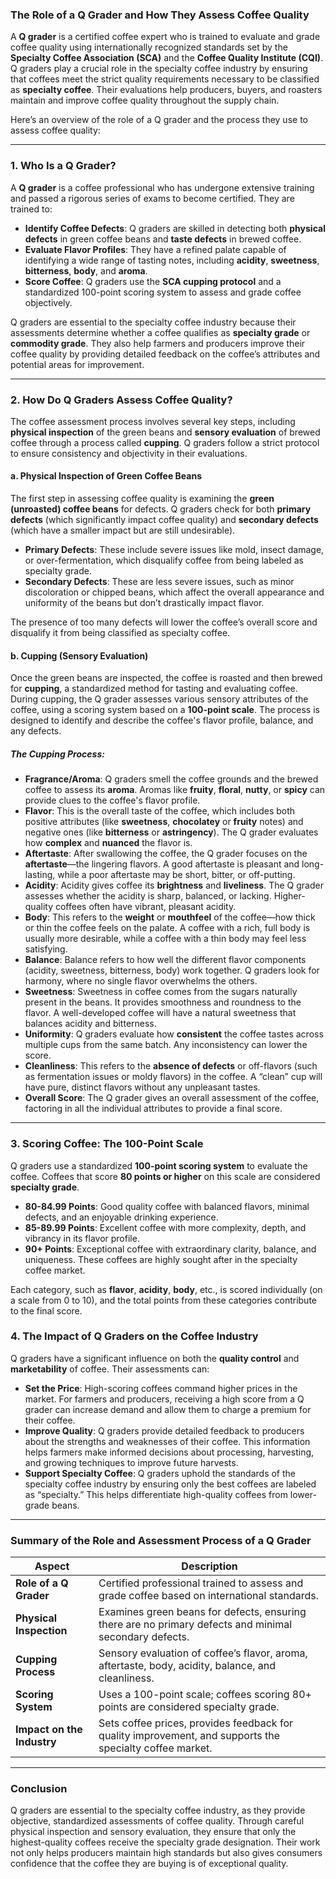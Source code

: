 ### The Role of a **Q Grader** and How They Assess Coffee Quality

A **Q grader** is a certified coffee expert who is trained to evaluate and grade coffee quality using internationally recognized standards set by the **Specialty Coffee Association (SCA)** and the **Coffee Quality Institute (CQI)**. Q graders play a crucial role in the specialty coffee industry by ensuring that coffees meet the strict quality requirements necessary to be classified as **specialty coffee**. Their evaluations help producers, buyers, and roasters maintain and improve coffee quality throughout the supply chain.

Here’s an overview of the role of a Q grader and the process they use to assess coffee quality:

---

### 1. **Who Is a Q Grader?**

A **Q grader** is a coffee professional who has undergone extensive training and passed a rigorous series of exams to become certified. They are trained to:
- **Identify Coffee Defects**: Q graders are skilled in detecting both **physical defects** in green coffee beans and **taste defects** in brewed coffee.
- **Evaluate Flavor Profiles**: They have a refined palate capable of identifying a wide range of tasting notes, including **acidity**, **sweetness**, **bitterness**, **body**, and **aroma**.
- **Score Coffee**: Q graders use the **SCA cupping protocol** and a standardized 100-point scoring system to assess and grade coffee objectively.

Q graders are essential to the specialty coffee industry because their assessments determine whether a coffee qualifies as **specialty grade** or **commodity grade**. They also help farmers and producers improve their coffee quality by providing detailed feedback on the coffee’s attributes and potential areas for improvement.

---

### 2. **How Do Q Graders Assess Coffee Quality?**

The coffee assessment process involves several key steps, including **physical inspection** of the green beans and **sensory evaluation** of brewed coffee through a process called **cupping**. Q graders follow a strict protocol to ensure consistency and objectivity in their evaluations.

#### **a. Physical Inspection of Green Coffee Beans**
The first step in assessing coffee quality is examining the **green (unroasted) coffee beans** for defects. Q graders check for both **primary defects** (which significantly impact coffee quality) and **secondary defects** (which have a smaller impact but are still undesirable).

- **Primary Defects**: These include severe issues like mold, insect damage, or over-fermentation, which disqualify coffee from being labeled as specialty grade.
- **Secondary Defects**: These are less severe issues, such as minor discoloration or chipped beans, which affect the overall appearance and uniformity of the beans but don’t drastically impact flavor.

The presence of too many defects will lower the coffee’s overall score and disqualify it from being classified as specialty coffee.

#### **b. Cupping (Sensory Evaluation)**
Once the green beans are inspected, the coffee is roasted and then brewed for **cupping**, a standardized method for tasting and evaluating coffee. During cupping, the Q grader assesses various sensory attributes of the coffee, using a scoring system based on a **100-point scale**. The process is designed to identify and describe the coffee's flavor profile, balance, and any defects.

##### **The Cupping Process**:
- **Fragrance/Aroma**: Q graders smell the coffee grounds and the brewed coffee to assess its **aroma**. Aromas like **fruity**, **floral**, **nutty**, or **spicy** can provide clues to the coffee's flavor profile.
- **Flavor**: This is the overall taste of the coffee, which includes both positive attributes (like **sweetness**, **chocolatey** or **fruity** notes) and negative ones (like **bitterness** or **astringency**). The Q grader evaluates how **complex** and **nuanced** the flavor is.
- **Aftertaste**: After swallowing the coffee, the Q grader focuses on the **aftertaste**—the lingering flavors. A good aftertaste is pleasant and long-lasting, while a poor aftertaste may be short, bitter, or off-putting.
- **Acidity**: Acidity gives coffee its **brightness** and **liveliness**. The Q grader assesses whether the acidity is sharp, balanced, or lacking. Higher-quality coffees often have vibrant, pleasant acidity.
- **Body**: This refers to the **weight** or **mouthfeel** of the coffee—how thick or thin the coffee feels on the palate. A coffee with a rich, full body is usually more desirable, while a coffee with a thin body may feel less satisfying.
- **Balance**: Balance refers to how well the different flavor components (acidity, sweetness, bitterness, body) work together. Q graders look for harmony, where no single flavor overwhelms the others.
- **Sweetness**: Sweetness in coffee comes from the sugars naturally present in the beans. It provides smoothness and roundness to the flavor. A well-developed coffee will have a natural sweetness that balances acidity and bitterness.
- **Uniformity**: Q graders evaluate how **consistent** the coffee tastes across multiple cups from the same batch. Any inconsistency can lower the score.
- **Cleanliness**: This refers to the **absence of defects** or off-flavors (such as fermentation issues or moldy flavors) in the coffee. A “clean” cup will have pure, distinct flavors without any unpleasant tastes.
- **Overall Score**: The Q grader gives an overall assessment of the coffee, factoring in all the individual attributes to provide a final score.

---

### 3. **Scoring Coffee: The 100-Point Scale**

Q graders use a standardized **100-point scoring system** to evaluate the coffee. Coffees that score **80 points or higher** on this scale are considered **specialty grade**.

- **80-84.99 Points**: Good quality coffee with balanced flavors, minimal defects, and an enjoyable drinking experience.
- **85-89.99 Points**: Excellent coffee with more complexity, depth, and vibrancy in its flavor profile.
- **90+ Points**: Exceptional coffee with extraordinary clarity, balance, and uniqueness. These coffees are highly sought after in the specialty coffee market.

Each category, such as **flavor**, **acidity**, **body**, etc., is scored individually (on a scale from 0 to 10), and the total points from these categories contribute to the final score.

### 4. **The Impact of Q Graders on the Coffee Industry**

Q graders have a significant influence on both the **quality control** and **marketability** of coffee. Their assessments can:
- **Set the Price**: High-scoring coffees command higher prices in the market. For farmers and producers, receiving a high score from a Q grader can increase demand and allow them to charge a premium for their coffee.
- **Improve Quality**: Q graders provide detailed feedback to producers about the strengths and weaknesses of their coffee. This information helps farmers make informed decisions about processing, harvesting, and growing techniques to improve future harvests.
- **Support Specialty Coffee**: Q graders uphold the standards of the specialty coffee industry by ensuring only the best coffees are labeled as “specialty.” This helps differentiate high-quality coffees from lower-grade beans.

---

### Summary of the Role and Assessment Process of a Q Grader

| **Aspect**                 | **Description**                                                                                       |
|----------------------------|-------------------------------------------------------------------------------------------------------|
| **Role of a Q Grader**      | Certified professional trained to assess and grade coffee based on international standards.            |
| **Physical Inspection**     | Examines green beans for defects, ensuring there are no primary defects and minimal secondary defects. |
| **Cupping Process**         | Sensory evaluation of coffee’s flavor, aroma, aftertaste, body, acidity, balance, and cleanliness.    |
| **Scoring System**          | Uses a 100-point scale; coffees scoring 80+ points are considered specialty grade.                    |
| **Impact on the Industry**  | Sets coffee prices, provides feedback for quality improvement, and supports the specialty coffee market.|

---

### Conclusion

Q graders are essential to the specialty coffee industry, as they provide objective, standardized assessments of coffee quality. Through careful physical inspection and sensory evaluation, they ensure that only the highest-quality coffees receive the specialty grade designation. Their work not only helps producers maintain high standards but also gives consumers confidence that the coffee they are buying is of exceptional quality.